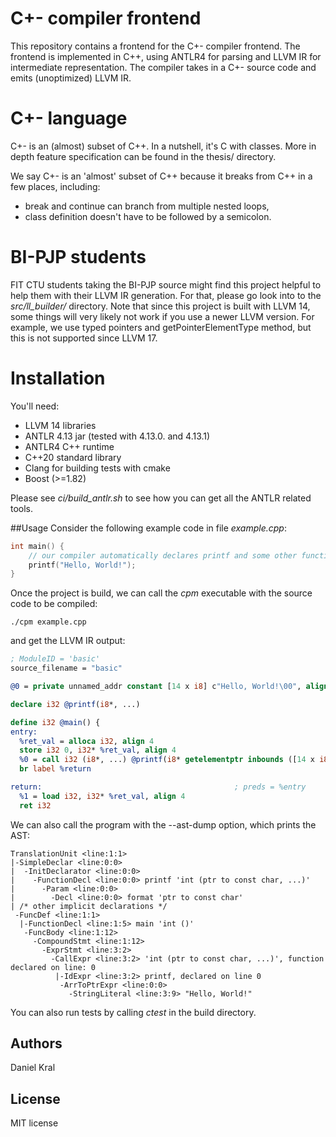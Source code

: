 # C+- compiler frontend 

This repository contains a frontend for the C+- compiler frontend. 
The frontend is implemented in C++, using ANTLR4 for parsing and 
LLVM IR for intermediate representation. The compiler takes in 
a C+- source code and emits (unoptimized) LLVM IR. 

# C+- language
C+- is an (almost) subset of C++. 
In a nutshell, it's C with classes. More in depth feature 
specification can be found in the thesis/ directory. 

We say C+- is an 'almost' subset of C++ because it breaks from C++ 
in a few places, including:
* break and continue can branch from multiple nested loops, 
* class definition doesn't have to be followed by a semicolon.

# BI-PJP students
FIT CTU students taking the BI-PJP source might find this project 
helpful to help them with their LLVM IR generation. 
For that, please go look into to the *src/ll_builder/* directory. 
Note that since this project is built with LLVM 14, some things 
will very likely not work if you use a newer LLVM version. For 
example, we use typed pointers and getPointerElementType method, 
but this is not supported since LLVM 17. 

# Installation
You'll need:
* LLVM 14 libraries
* ANTLR 4.13 jar (tested with 4.13.0. and 4.13.1)
* ANTLR4 C++ runtime
* C++20 standard library
* Clang for building tests with cmake
* Boost (>=1.82)

Please see *ci/build_antlr.sh* to see how you can 
get all the ANTLR related tools. 

##Usage
Consider the following example code in file *example.cpp*:
```cpp
int main() {
    // our compiler automatically declares printf and some other functions
    printf("Hello, World!");
}
```

Once the project is build, we can call the *cpm* executable with the source code to 
be compiled:
```console
./cpm example.cpp
```
and get the LLVM IR output:
```llvm
; ModuleID = 'basic'
source_filename = "basic"

@0 = private unnamed_addr constant [14 x i8] c"Hello, World!\00", align 1

declare i32 @printf(i8*, ...)

define i32 @main() {
entry:
  %ret_val = alloca i32, align 4
  store i32 0, i32* %ret_val, align 4
  %0 = call i32 (i8*, ...) @printf(i8* getelementptr inbounds ([14 x i8], [14 x i8]* @0, i32 0, i32 0))
  br label %return

return:                                           ; preds = %entry
  %1 = load i32, i32* %ret_val, align 4
  ret i32 
```
We can also call the program with the 
--ast-dump option, which prints the AST:
```
TranslationUnit <line:1:1> 
|-SimpleDeclar <line:0:0>
|  -InitDeclarator <line:0:0>
|    -FunctionDecl <line:0:0> printf 'int (ptr to const char, ...)'
|      -Param <line:0:0>
|        -Decl <line:0:0> format 'ptr to const char'
| /* other implicit declarations */
 -FuncDef <line:1:1>
  |-FunctionDecl <line:1:5> main 'int ()'
   -FuncBody <line:1:12>
     -CompoundStmt <line:1:12>
       -ExprStmt <line:3:2>
         -CallExpr <line:3:2> 'int (ptr to const char, ...)', function declared on line: 0
          |-IdExpr <line:3:2> printf, declared on line 0
           -ArrToPtrExpr <line:0:0>
             -StringLiteral <line:3:9> "Hello, World!"

```

You can also run tests by calling *ctest* in the build 
directory. 
## Authors
Daniel Kral

## License
MIT license
